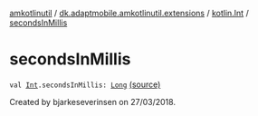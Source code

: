 [amkotlinutil](../../index.md) / [dk.adaptmobile.amkotlinutil.extensions](../index.md) / [kotlin.Int](index.md) / [secondsInMillis](./seconds-in-millis.md)

# secondsInMillis

`val `[`Int`](https://kotlinlang.org/api/latest/jvm/stdlib/kotlin/-int/index.html)`.secondsInMillis: `[`Long`](https://kotlinlang.org/api/latest/jvm/stdlib/kotlin/-long/index.html) [(source)](https://github.com/adaptmobile-organization/amkotlinutil/tree/master/amkotlinutil/src/main/java/dk/adaptmobile/amkotlinutil/extensions/TimeExtensions.kt#L9)

Created by bjarkeseverinsen on 27/03/2018.

